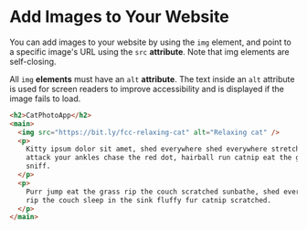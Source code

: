 # Add Images to Your Website

You can add images to your website by using the `img` element, and point to a specific image's URL using the `src` **attribute**. Note that img elements are self-closing.

All `img` **elements** must have an `alt` **attribute**. The text inside an `alt` attribute is used for screen readers to improve accessibility and is displayed if the image fails to load.

```html
<h2>CatPhotoApp</h2>
<main>
  <img src="https://bit.ly/fcc-relaxing-cat" alt="Relaxing cat" />
  <p>
    Kitty ipsum dolor sit amet, shed everywhere shed everywhere stretching
    attack your ankles chase the red dot, hairball run catnip eat the grass
    sniff.
  </p>
  <p>
    Purr jump eat the grass rip the couch scratched sunbathe, shed everywhere
    rip the couch sleep in the sink fluffy fur catnip scratched.
  </p>
</main>
```
